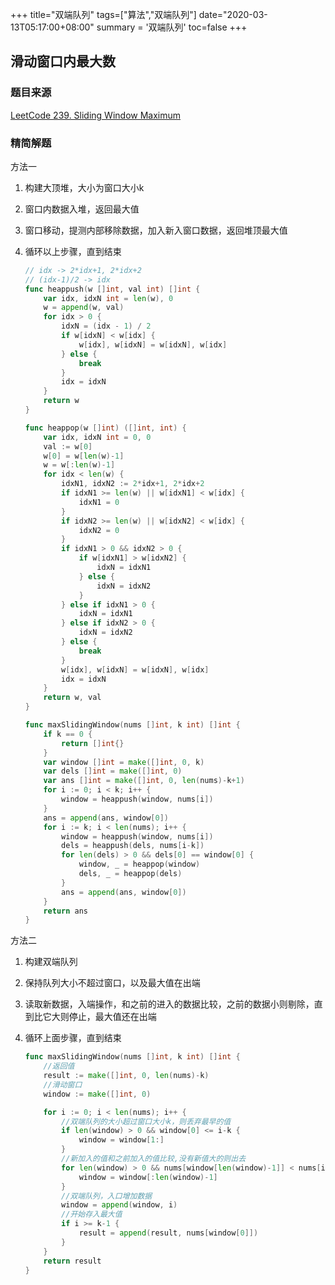 +++
title="双端队列"
tags=["算法","双端队列"]
date="2020-03-13T05:17:00+08:00"
summary = '双端队列'
toc=false
+++

滑动窗口内最大数
----------------

### 题目来源

[LeetCode 239. Sliding Window Maximum](https://leetcode.com/problems/sliding-window-maximum/)

### 精简解题

方法一

1.	构建大顶堆，大小为窗口大小k
2.	窗口内数据入堆，返回最大值
3.	窗口移动，提测内部移除数据，加入新入窗口数据，返回堆顶最大值
4.	循环以上步骤，直到结束

	```go
	// idx -> 2*idx+1, 2*idx+2
	// (idx-1)/2 -> idx
	func heappush(w []int, val int) []int {
		var idx, idxN int = len(w), 0
		w = append(w, val)
		for idx > 0 {
			idxN = (idx - 1) / 2
			if w[idxN] < w[idx] {
				w[idx], w[idxN] = w[idxN], w[idx]
			} else {
				break
			}
			idx = idxN
		}
		return w
	}

	func heappop(w []int) ([]int, int) {
		var idx, idxN int = 0, 0
		val := w[0]
		w[0] = w[len(w)-1]
		w = w[:len(w)-1]
		for idx < len(w) {
			idxN1, idxN2 := 2*idx+1, 2*idx+2
			if idxN1 >= len(w) || w[idxN1] < w[idx] {
				idxN1 = 0
			}
			if idxN2 >= len(w) || w[idxN2] < w[idx] {
				idxN2 = 0
			}
			if idxN1 > 0 && idxN2 > 0 {
				if w[idxN1] > w[idxN2] {
					idxN = idxN1
				} else {
					idxN = idxN2
				}
			} else if idxN1 > 0 {
				idxN = idxN1
			} else if idxN2 > 0 {
				idxN = idxN2
			} else {
				break
			}
			w[idx], w[idxN] = w[idxN], w[idx]
			idx = idxN
		}
		return w, val
	}

	func maxSlidingWindow(nums []int, k int) []int {
		if k == 0 {
			return []int{}
		}
		var window []int = make([]int, 0, k)
		var dels []int = make([]int, 0)
		var ans []int = make([]int, 0, len(nums)-k+1)
		for i := 0; i < k; i++ {
			window = heappush(window, nums[i])
		}
		ans = append(ans, window[0])
		for i := k; i < len(nums); i++ {
			window = heappush(window, nums[i])
			dels = heappush(dels, nums[i-k])
			for len(dels) > 0 && dels[0] == window[0] {
				window, _ = heappop(window)
				dels, _ = heappop(dels)
			}
			ans = append(ans, window[0])
		}
		return ans
	}
	```

方法二

1.	构建双端队列
2.	保持队列大小不超过窗口，以及最大值在出端
3.	读取新数据，入端操作，和之前的进入的数据比较，之前的数据小则剔除，直到比它大则停止，最大值还在出端
4.	循环上面步骤，直到结束

	```go
	func maxSlidingWindow(nums []int, k int) []int {
		//返回值
		result := make([]int, 0, len(nums)-k)
		//滑动窗口
		window := make([]int, 0)

		for i := 0; i < len(nums); i++ {
			//双端队列的大小超过窗口大小k，则丢弃最早的值
			if len(window) > 0 && window[0] <= i-k {
				window = window[1:]
			}
			//新加入的值和之前加入的值比较,没有新值大的则出去
			for len(window) > 0 && nums[window[len(window)-1]] < nums[i] {
				window = window[:len(window)-1]
			}
			//双端队列，入口增加数据
			window = append(window, i)
			//开始存入最大值
			if i >= k-1 {
				result = append(result, nums[window[0]])
			}
		}
		return result
	}
	```

